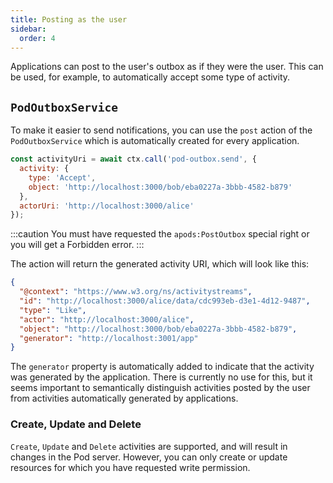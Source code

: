 ```yaml
---
title: Posting as the user
sidebar:
  order: 4
---
```


Applications can post to the user's outbox as if they were the user. This can be used, for example, to automatically accept some type of activity.

## `PodOutboxService`

To make it easier to send notifications, you can use the `post` action of the `PodOutboxService` which is automatically created for every application.

```js
const activityUri = await ctx.call('pod-outbox.send', {
  activity: {
    type: 'Accept',
    object: 'http://localhost:3000/bob/eba0227a-3bbb-4582-b879'
  },
  actorUri: 'http://localhost:3000/alice'
});
```

:::caution
You must have requested the `apods:PostOutbox` special right or you will get a Forbidden error.
:::

The action will return the generated activity URI, which will look like this:

```json
{
  "@context": "https://www.w3.org/ns/activitystreams",
  "id": "http://localhost:3000/alice/data/cdc993eb-d3e1-4d12-9487",
  "type": "Like",
  "actor": "http://localhost:3000/alice",
  "object": "http://localhost:3000/bob/eba0227a-3bbb-4582-b879",
  "generator": "http://localhost:3001/app"
}
```

The `generator` property is automatically added to indicate that the activity was generated by the application. There is currently no use for this, but it seems important to semantically distinguish activities posted by the user from activities automatically generated by applications.

### Create, Update and Delete

`Create`, `Update` and `Delete` activities are supported, and will result in changes in the Pod server. However, you can only create or update resources for which you have requested write permission.
